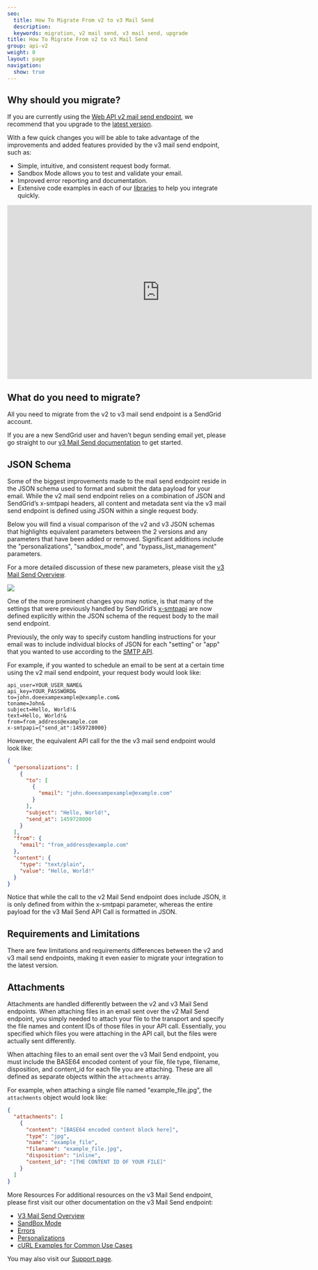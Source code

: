 ```yaml
---
seo:
  title: How To Migrate From v2 to v3 Mail Send
  description:
  keywords: migration, v2 mail send, v3 mail send, upgrade
title: How To Migrate From v2 to v3 Mail Send
group: api-v2
weight: 0
layout: page
navigation:
  show: true
---
```


## Why should you migrate?

<call-out>

If you are currently using the [Web API v2 mail send endpoint](https://www.twilio.com/docs/sendgrid/api/v2/mail), we recommend that you upgrade to the [latest version](https://sendgrid.api-docs.io/v3.0/mail-send/v3-mail-send).

</call-out>

With a few quick changes you will be able to take advantage of the improvements and added features provided by the v3 mail send endpoint, such as:

- Simple, intuitive, and consistent request body format.
- Sandbox Mode allows you to test and validate your email.
- Improved error reporting and documentation.
- Extensive code examples in each of our [libraries]({{root_url}}/for-developers/sending-email/libraries/) to help you integrate quickly.

<iframe src="https://player.vimeo.com/video/168940206" width="700" height="400" frameborder="0" webkitallowfullscreen mozallowfullscreen allowfullscreen></iframe>

## What do you need to migrate?

All you need to migrate from the v2 to v3 mail send endpoint is a SendGrid account.

If you are a new SendGrid user and haven’t begun sending email yet, please go straight to our [v3 Mail Send documentation](https://sendgrid.api-docs.io/v3.0/mail-send/v3-mail-send) to get started.

## JSON Schema

Some of the biggest improvements made to the mail send endpoint reside in the JSON schema used to format and submit the data payload for your email. While the v2 mail send endpoint relies on a combination of JSON and SendGrid’s x-smtpapi headers, all content and metadata sent via the v3 mail send endpoint is defined using JSON within a single request body.

Below you will find a visual comparison of the v2 and v3 JSON schemas that highlights equivalent parameters between the 2 versions and any parameters that have been added or removed. Significant additions include the "personalizations", "sandbox_mode", and "bypass_list_management" parameters.

For a more detailed discussion of these new parameters, please visit the [v3 Mail Send Overview](https://sendgrid.api-docs.io/v3.0/mail-send/v3-mail-send).

![]({{root_url}}/images/v2_vs_v3_mail_send_ga.png)

One of the more prominent changes you may notice, is that many of the settings that were previously handled by SendGrid’s [x-smtpapi]({{root_url}}/for-developers/sending-email/building-an-smtp-email/) are now defined explicitly within the JSON schema of the request body to the mail send endpoint.

Previously, the only way to specify custom handling instructions for your email was to include individual blocks of JSON for each "setting" or "app" that you wanted to use according to the [SMTP API]({{root_url}}/for-developers/sending-email/building-an-smtp-email/).

For example, if you wanted to schedule an email to be sent at a certain time using the v2 mail send endpoint, your request body would look like:

```
api_user=YOUR_USER_NAME&
api_key=YOUR_PASSWORD&
to=john.doeexampexample@example.com&
toname=John&
subject=Hello, World!&
text=Hello, World!&
from=from_address@example.com
x-smtpapi={"send_at":1459728000}
```

However, the equivalent API call for the the v3 mail send endpoint would look like:

```json
{
  "personalizations": [
    {
      "to": [
        {
          "email": "john.doeexampexample@example.com"
        }
      ],
      "subject": "Hello, World!",
      "send_at": 1459728000
    }
  ],
  "from": {
    "email": "from_address@example.com"
  },
  "content": {
    "type": "text/plain",
    "value": "Hello, World!"
  }
}
```

Notice that while the call to the v2 Mail Send endpoint does include JSON, it is only defined from within the x-smtpapi parameter, whereas the entire payload for the v3 Mail Send API Call is formatted in JSON.

## Requirements and Limitations

There are few limitations and requirements differences between the v2 and v3 mail send endpoints, making it even easier to migrate your integration to the latest version.

## Attachments

Attachments are handled differently between the v2 and v3 Mail Send endpoints. When attaching files in an email sent over the v2 Mail Send endpoint, you simply needed to attach your file to the transport and specify the file names and content IDs of those files in your API call. Essentially, you specified which files you were attaching in the API call, but the files were actually sent differently.

When attaching files to an email sent over the v3 Mail Send endpoint, you must include the BASE64 encoded content of your file, file type, filename, disposition, and content_id for each file you are attaching. These are all defined as separate objects within the `attachments` array.

For example, when attaching a single file named "example_file.jpg", the `attachments` object would look like:

```json
{
  "attachments": [
    {
      "content": "[BASE64 encoded content block here]",
      "type": "jpg",
      "name": "example_file",
      "filename": "example_file.jpg",
      "disposition": "inline",
      "content_id": "[THE CONTENT ID OF YOUR FILE]"
    }
  ]
}
```

More Resources
For additional resources on the v3 Mail Send endpoint, please first visit our other documentation on the v3 Mail Send endpoint:

- [V3 Mail Send Overview](https://sendgrid.api-docs.io/v3.0/mail-send/v3-mail-send)
- [SandBox Mode]({{root_url}}/for-developers/sending-email/sandbox-mode/)
- [Errors](https://sendgrid.api-docs.io/v3.0/mail-send/mail-send-errors)
- [Personalizations]({{root_url}}/for-developers/sending-email/personalizations/)
- [cURL Examples for Common Use Cases]({{root_url}}/for-developers/sending-email/curl-examples/)

You may also visit our [Support page](https://support.sendgrid.com/hc/en-us).

